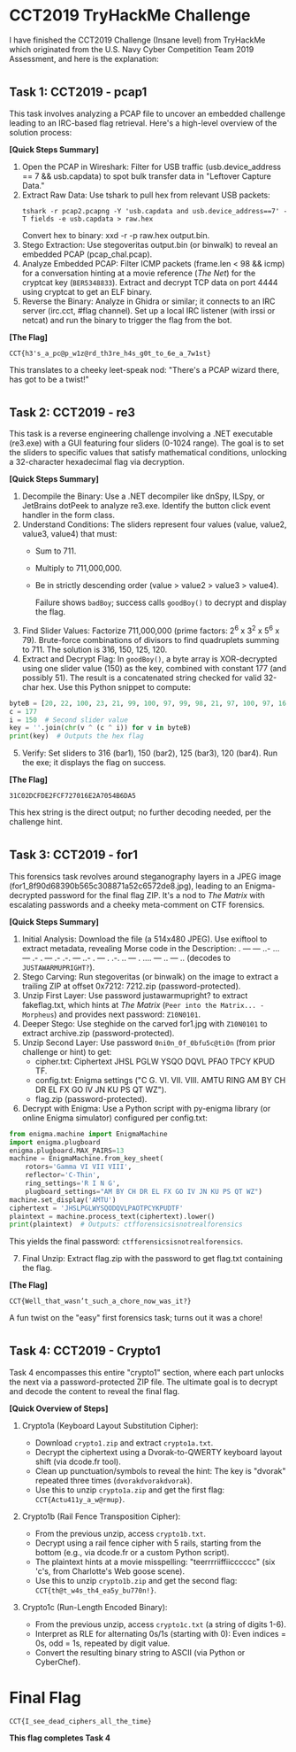 # CCT2019 TryHackMe Challenge
I have finished the CCT2019 Challenge (Insane level) from TryHackMe which originated from the U.S. Navy Cyber Competition Team 2019 Assessment, and here is the explanation:
#
## Task 1: CCT2019 - pcap1
This task involves analyzing a PCAP file to uncover an embedded challenge leading to an IRC-based flag retrieval. Here's a high-level overview of the solution process:

**[Quick Steps Summary]**
1. Open the PCAP in Wireshark: Filter for USB traffic (usb.device_address == 7 && usb.capdata) to spot bulk transfer data in "Leftover Capture Data."
2. Extract Raw Data: Use tshark to pull hex from relevant USB packets:
   ```text
   tshark -r pcap2.pcapng -Y 'usb.capdata and usb.device_address==7' -T fields -e usb.capdata > raw.hex
   ```
   Convert hex to binary: xxd -r -p raw.hex output.bin.
3. Stego Extraction: Use stegoveritas output.bin (or binwalk) to reveal an embedded PCAP (pcap_chal.pcap).
4. Analyze Embedded PCAP: Filter ICMP packets (frame.len < 98 && icmp) for a conversation hinting at a movie reference (*The Net*) for the cryptcat key (`BER5348833`). Extract and decrypt TCP data on port 4444 using cryptcat to get an ELF binary.
5. Reverse the Binary: Analyze in Ghidra or similar; it connects to an IRC server (irc.cct, #flag channel). Set up a local IRC listener (with irssi or netcat) and run the binary to trigger the flag from the bot.

**[The Flag]**

`CCT{h3's_a_pc@p_w1z@rd_th3re_h4s_g0t_to_6e_a_7w1st}`

This translates to a cheeky leet-speak nod: "There's a PCAP wizard there, has got to be a twist!"
#
## Task 2: CCT2019 - re3
This task is a reverse engineering challenge involving a .NET executable (re3.exe) with a GUI featuring four sliders (0-1024 range). The goal is to set the sliders to specific values that satisfy mathematical conditions, unlocking a 32-character hexadecimal flag via decryption.

**[Quick Steps Summary]**
1. Decompile the Binary: Use a .NET decompiler like dnSpy, ILSpy, or JetBrains dotPeek to analyze re3.exe. Identify the button click event handler in the form class.
2. Understand Conditions: The sliders represent four values (value, value2, value3, value4) that must:
    - Sum to 711.
    - Multiply to 711,000,000.
    - Be in strictly descending order (value > value2 > value3 > value4).

      Failure shows `badBoy`; success calls `goodBoy()` to decrypt and display the flag.
3. Find Slider Values: Factorize 711,000,000 (prime factors: 2<sup>6</sup> x 3<sup>2</sup> x 5<sup>6</sup> x 79). Brute-force combinations of divisors to find quadruplets summing to 711. The solution is 316, 150, 125, 120.
4. Extract and Decrypt Flag: In `goodBoy()`, a byte array is XOR-decrypted using one slider value (150) as the key, combined with constant 177 (and possibly 51). The result is a concatenated string checked for valid 32-char hex. Use this Python snippet to compute:
```python
byteB = [20, 22, 100, 23, 21, 99, 100, 97, 99, 98, 21, 97, 100, 97, 16, 21, 16, 23, 22, 17, 98, 21, 102, 16, 23, 18, 19, 101, 17, 99, 102, 18]
c = 177
i = 150  # Second slider value
key = ''.join(chr(v ^ (c ^ i)) for v in byteB)
print(key)  # Outputs the hex flag
```
5. Verify: Set sliders to 316 (bar1), 150 (bar2), 125 (bar3), 120 (bar4). Run the exe; it displays the flag on success.

**[The Flag]**

`31C02DCFDE2FCF727016E2A7054B6DA5`

This hex string is the direct output; no further decoding needed, per the challenge hint.
#
## Task 3: CCT2019 - for1
This forensics task revolves around steganography layers in a JPEG image (for1_8f90d68390b565c308871a52c6572de8.jpg), leading to an Enigma-decrypted password for the final flag ZIP. It's a nod to *The Matrix* with escalating passwords and a cheeky meta-comment on CTF forensics.

**[Quick Steps Summary]**
1. Initial Analysis: Download the file (a 514x480 JPEG). Use exiftool to extract metadata, revealing Morse code in the Description: . — — ..- … — .- . — .- .-. — ..- . — . .-. .. — . …. — .. — .. (decodes to `JUSTAWARMUPRIGHT?`).
2. Stego Carving: Run stegoveritas (or binwalk) on the image to extract a trailing ZIP at offset 0x7212: 7212.zip (password-protected).
3. Unzip First Layer: Use password justawarmupright? to extract fakeflag.txt, which hints at *The Matrix* (`Peer into the Matrix... - Morpheus`) and provides next password: `Z10N0101`.
4. Deeper Stego: Use steghide on the carved for1.jpg with `Z10N0101` to extract archive.zip (password-protected).
5. Unzip Second Layer: Use password `0ni0n_0f_0bfu5c@ti0n` (from prior challenge or hint) to get:
    - cipher.txt: Ciphertext JHSL PGLW YSQO DQVL PFAO TPCY KPUD TF.
    - config.txt: Enigma settings ("C G. VI. VII. VIII. AMTU RING AM BY CH DR EL FX GO IV JN KU PS QT WZ").
    - flag.zip (password-protected).
6. Decrypt with Enigma: Use a Python script with py-enigma library (or online Enigma simulator) configured per config.txt:
```python
from enigma.machine import EnigmaMachine
import enigma.plugboard
enigma.plugboard.MAX_PAIRS=13
machine = EnigmaMachine.from_key_sheet(
    rotors='Gamma VI VII VIII',
    reflector='C-Thin',
    ring_settings='R I N G',
    plugboard_settings="AM BY CH DR EL FX GO IV JN KU PS QT WZ")
machine.set_display('AMTU')
ciphertext = 'JHSLPGLWYSQODQVLPAOTPCYKPUDTF'
plaintext = machine.process_text(ciphertext).lower()
print(plaintext)  # Outputs: ctfforensicsisnotrealforensics
```
  This yields the final password: `ctfforensicsisnotrealforensics`.

7. Final Unzip: Extract flag.zip with the password to get flag.txt containing the flag.

**[The Flag]**

`CCT{Well_that_wasn’t_such_a_chore_now_was_it?}`

A fun twist on the "easy" first forensics task; turns out it was a chore! 
#
## Task 4: CCT2019 - Crypto1
Task 4 encompasses this entire "crypto1" section, where each part unlocks the next via a password-protected ZIP file. The ultimate goal is to decrypt and decode the content to reveal the final flag.

**[Quick Overview of Steps]**
1. Crypto1a (Keyboard Layout Substitution Cipher):
     - Download `crypto1.zip` and extract `crypto1a.txt`.
     - Decrypt the ciphertext using a Dvorak-to-QWERTY keyboard layout shift (via dcode.fr tool).
     - Clean up punctuation/symbols to reveal the hint: The key is "dvorak" repeated three times (`dvorakdvorakdvorak`).
     - Use this to unzip `crypto1a.zip` and get the first flag: `CCT{Actu411y_a_w@rmup}`.

2. Crypto1b (Rail Fence Transposition Cipher):
     - From the previous unzip, access `crypto1b.txt`.
     - Decrypt using a rail fence cipher with 5 rails, starting from the bottom (e.g., via dcode.fr or a custom Python script).
     - The plaintext hints at a movie misspelling: "teerrrriiffiicccccc" (six 'c's, from Charlotte's Web goose scene).
     - Use this to unzip `crypto1b.zip` and get the second flag: `CCT{th@t_w4s_th4_ea5y_bu770n!}`.

3. Crypto1c (Run-Length Encoded Binary):
     - From the previous unzip, access `crypto1c.txt` (a string of digits 1-6).
     - Interpret as RLE for alternating 0s/1s (starting with 0): Even indices = 0s, odd = 1s, repeated by digit value.
     - Convert the resulting binary string to ASCII (via Python or CyberChef).
#
# Final Flag 
`CCT{I_see_dead_ciphers_all_the_time}`

**This flag completes Task 4**











